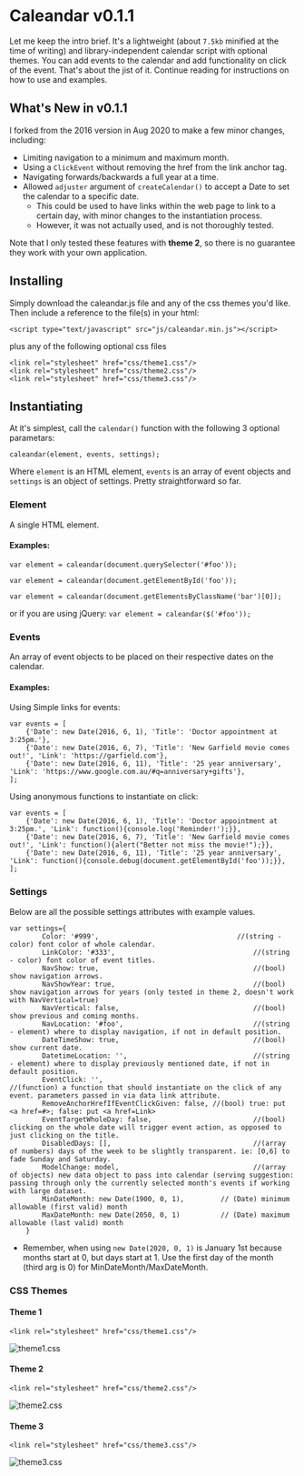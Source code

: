 # Caleandar v0.1.1
Let me keep the intro brief. It's a lightweight (about `7.5kb` minified at the time of writing) and library-independent calendar script with optional themes. You can add events to the calendar and add functionality on click of the event. That's about the jist of it. Continue reading for instructions on how to use and examples.

## What's New in v0.1.1
I forked from the 2016 version in Aug 2020 to make a few minor changes, including:
* Limiting navigation to a minimum and maximum month.
* Using a `ClickEvent` without removing the href from the link anchor tag.
* Navigating forwards/backwards a full year at a time.
* Allowed `adjuster` argument of `createCalendar()` to accept a Date to set the calendar to a specific date.
	* This could be used to have links within the web page to link to a certain day, with minor changes to the instantiation process.
	* However, it was not actually used, and is not thoroughly tested.

Note that I only tested these features with **theme 2**, so there is no guarantee they work with your own application.

## Installing
Simply download the caleandar.js file and any of the css themes you'd like. Then include a reference to the file(s) in your html:
```
<script type="text/javascript" src="js/caleandar.min.js"></script>
```
plus any of the following optional css files
```
<link rel="stylesheet" href="css/theme1.css"/>
<link rel="stylesheet" href="css/theme2.css"/>
<link rel="stylesheet" href="css/theme3.css"/>
```

## Instantiating
At it's simplest, call the `calendar()` function with the following 3 optional parametars:
```
caleandar(element, events, settings);
```
Where `element` is an HTML element, `events` is an array of event objects and `settings` is an object of settings. Pretty straightforward so far.

### Element
A single HTML element.

#### Examples:
`var element = caleandar(document.querySelector('#foo'));`

`var element = caleandar(document.getElementById('foo'));`

`var element = caleandar(document.getElementsByClassName('bar')[0]);`

or if you are using jQuery:
`var element = caleandar($('#foo'));`

### Events
An array of event objects to be placed on their respective dates on the calendar.

#### Examples:
Using Simple links for events:
```
var events = [
	{'Date': new Date(2016, 6, 1), 'Title': 'Doctor appointment at 3:25pm.'},
	{'Date': new Date(2016, 6, 7), 'Title': 'New Garfield movie comes out!', 'Link': 'https://garfield.com'},
	{'Date': new Date(2016, 6, 11), 'Title': '25 year anniversary', 'Link': 'https://www.google.com.au/#q=anniversary+gifts'},
];
```
Using anonymous functions to instantiate on click:
```
var events = [
	{'Date': new Date(2016, 6, 1), 'Title': 'Doctor appointment at 3:25pm.', 'Link': function(){console.log('Reminder!');}},
	{'Date': new Date(2016, 6, 7), 'Title': 'New Garfield movie comes out!', 'Link': function(){alert("Better not miss the movie!");}},
	{'Date': new Date(2016, 6, 11), 'Title': '25 year anniversary', 'Link': function(){console.debug(document.getElementById('foo'));}},
];
```

### Settings
Below are all the possible settings attributes with example values.
```
var settings={
		Color: '#999',                    				//(string - color) font color of whole calendar.
		LinkColor: '#333',            						//(string - color) font color of event titles.
		NavShow: true,                						//(bool) show navigation arrows.
		NavShowYear: true,            						//(bool) show navigation arrows for years (only tested in theme 2, doesn't work with NavVertical=true)
		NavVertical: false,           						//(bool) show previous and coming months.
		NavLocation: '#foo',          						//(string - element) where to display navigation, if not in default position.
		DateTimeShow: true,           						//(bool) show current date.
		DatetimeLocation: '',         						//(string - element) where to display previously mentioned date, if not in default position.
		EventClick: '',               						//(function) a function that should instantiate on the click of any event. parameters passed in via data link attribute.
		RemoveAnchorHrefIfEventClickGiven: false, //(bool) true: put <a href=#>; false: put <a href=Link>
		EventTargetWholeDay: false,   						//(bool) clicking on the whole date will trigger event action, as opposed to just clicking on the title.
		DisabledDays: [],             						//(array of numbers) days of the week to be slightly transparent. ie: [0,6] to fade Sunday and Saturday.
		ModelChange: model,           						//(array of objects) new data object to pass into calendar (serving suggestion: passing through only the currently selected month's events if working with large dataset.   
		MinDateMonth: new Date(1900, 0, 1), 		// (Date) minimum allowable (first valid) month
		MaxDateMonth: new Date(2050, 0, 1)  		// (Date) maximum allowable (last valid) month
	}
```
* Remember, when using `new Date(2020, 0, 1)` is January 1st because months start at 0, but days start at 1. Use the first day of the month (third arg is 0) for MinDateMonth/MaxDateMonth.

### CSS Themes
#### Theme 1
```
<link rel="stylesheet" href="css/theme1.css"/>
```
![theme1.css](http://i.imgur.com/MoBMUEa.png)

#### Theme 2
```
<link rel="stylesheet" href="css/theme2.css"/>
```
![theme2.css](http://i.imgur.com/6l7VSIL.png)

#### Theme 3
```
<link rel="stylesheet" href="css/theme3.css"/>
```
![theme3.css](http://i.imgur.com/fsNXVwc.png)
